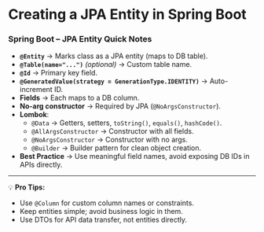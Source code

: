 # Creating a JPA Entity in Spring Boot

### **Spring Boot – JPA Entity Quick Notes**
- **`@Entity`** → Marks class as a JPA entity (maps to DB table).
- **`@Table(name="...")`** *(optional)* → Custom table name.
- **`@Id`** → Primary key field.
- **`@GeneratedValue(strategy = GenerationType.IDENTITY)`** → Auto-increment ID.
- **Fields** → Each maps to a DB column.
- **No-arg constructor** → Required by JPA (`@NoArgsConstructor`).
- **Lombok**:
    - `@Data` → Getters, setters, `toString()`, `equals()`, `hashCode()`.
    - `@AllArgsConstructor` → Constructor with all fields.
    - `@NoArgsConstructor` → Constructor with no args.
    - `@Builder` → Builder pattern for clean object creation.
- **Best Practice** → Use meaningful field names, avoid exposing DB IDs in APIs directly.

---
💡 **Pro Tips:**
- Use `@Column` for custom column names or constraints.
- Keep entities simple; avoid business logic in them.
- Use DTOs for API data transfer, not entities directly.
